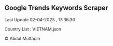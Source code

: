 

## Google Trends Keywords Scraper 
 
Last Update 02-04-2023 , 17:36:30

Country List :
VIETNAM.json



© Abdul Muttaqin 
